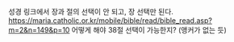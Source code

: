 성경 링크에서 장과 절의 선택이 안 되고, 장 선택만 된다.
https://maria.catholic.or.kr/mobile/bible/read/bible_read.asp?m=2&n=149&p=10
어떻게 해야 38절 선택이 가능한지? (앵커가 없는 듯)